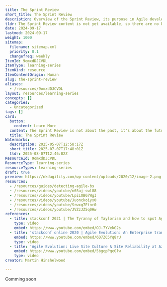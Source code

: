 ```yaml
---
title: The Sprint Review
short_title: The Sprint Review
description: Overview of the Sprint Review, its purpose in Agile development, key activities, and how teams assess progress and gather feedback at the end of each sprint.
tldr: The Sprint Review content is not yet available, so there are no key points or takeaways to share at this time. Please check back later for details on the Sprint Review.
date: 2024-09-17
lastmod: 2024-09-17
weight: 1000
sitemap:
  filename: sitemap.xml
  priority: 0.1
  changefreq: weekly
ItemId: 9omxdDJCVDL
ItemType: learning-series
ItemKind: resource
ItemContentOrigin: Human
slug: the-sprint-review
aliases:
  - /resources/9omxdDJCVDL
layout: resources/learning-series
concepts: []
categories:
  - Uncategorized
tags: []
card:
  button:
    content: Learn More
  content: The Sprint Review is not about the past, it's about the future. Its purpose to bring the right people (stakeholders) up to speed on the current state (ncrement), so that we can make decisions about the future desired state (Product Backlog).
  title: The Sprint Review
Watermarks:
  description: 2025-05-07T12:58:17Z
  short_title: 2025-07-07T17:48:01Z
  tldr: 2025-08-07T12:46:02Z
ResourceId: 9omxdDJCVDL
ResourceType: learning-series
resourceTypes: learning-series
draft: true
preview: https://nkdagility.com/wp-content/uploads/2020/12/image-2.png
resources:
  - /resources/guides/detecting-agile-bs
  - /resources/videos/youtube/n6Suj-swl88
  - /resources/videos/youtube/LpiLOBG7WgI
  - /resources/videos/youtube/Juonckoiyx0
  - /resources/videos/youtube/Srwxg7Etnr0
  - /resources/videos/youtube/JVZzJZ5q0Hw
references:
  - title: stackconf 2021 | The Tyranny of Taylorism and how to spot Agile BS
    type: video
    embed: https://www.youtube.com/embed/OJ-7YVekG2s
  - title: 'stackconf online 2020 | Agile Evolution: An Enterprise transformation that shows that you can too'
    embed: https://www.youtube.com/embed/6D7ZC5Yq8rU
    type: video
  - title: 'Agile Evolution: Live Site Culture & Site Reliability at Azure DevOps'
    embed: https://www.youtube.com/embed/5bgcpPqcGlw
    type: video
creator: Martin Hinshelwood

---
```

Comming soon

